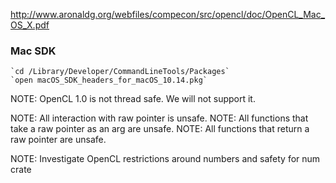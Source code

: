 http://www.aronaldg.org/webfiles/compecon/src/opencl/doc/OpenCL_Mac_OS_X.pdf


### Mac SDK
    
    `cd /Library/Developer/CommandLineTools/Packages`
    `open macOS_SDK_headers_for_macOS_10.14.pkg`


NOTE: OpenCL 1.0 is not thread safe. We will not support it.

NOTE: All interaction with raw pointer is unsafe.
NOTE: All functions that take a raw pointer as an arg are unsafe.
NOTE: All functions that return a raw pointer are unsafe.



NOTE: Investigate OpenCL restrictions around numbers and safety for num crate